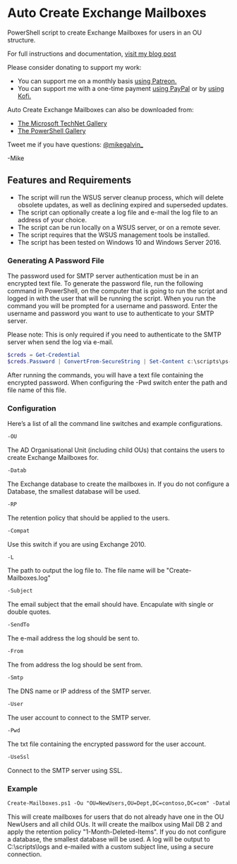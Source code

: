 # Auto Create Exchange Mailboxes

PowerShell script to create Exchange Mailboxes for users in an OU structure.

For full instructions and documentation, [visit my blog post](https://gal.vin/posts/powershell-create-mailboxes)

Please consider donating to support my work:

* You can support me on a monthly basis [using Patreon.](https://www.patreon.com/mikegalvin)
* You can support me with a one-time payment [using PayPal](https://www.paypal.me/digressive) or by [using Kofi.](https://ko-fi.com/mikegalvin)

Auto Create Exchange Mailboxes can also be downloaded from:

* [The Microsoft TechNet Gallery](https://gallery.technet.microsoft.com/scriptcenter/Create-Exchange-Mailboxes-3b54f12c?redir=0)
* [The PowerShell Gallery](https://www.powershellgallery.com/packages/Create-Mailboxes)

Tweet me if you have questions: [@mikegalvin_](https://twitter.com/mikegalvin_)

-Mike

## Features and Requirements

* The script will run the WSUS server cleanup process, which will delete obsolete updates, as well as declining expired and superseded updates.
* The script can optionally create a log file and e-mail the log file to an address of your choice.
* The script can be run locally on a WSUS server, or on a remote sever.
* The script requires that the WSUS management tools be installed.
* The script has been tested on Windows 10 and Windows Server 2016.

### Generating A Password File

The password used for SMTP server authentication must be in an encrypted text file. To generate the password file, run the following command in PowerShell, on the computer that is going to run the script and logged in with the user that will be running the script. When you run the command you will be prompted for a username and password. Enter the username and password you want to use to authenticate to your SMTP server.

Please note: This is only required if you need to authenticate to the SMTP server when send the log via e-mail.

``` powershell
$creds = Get-Credential
$creds.Password | ConvertFrom-SecureString | Set-Content c:\scripts\ps-script-pwd.txt
```

After running the commands, you will have a text file containing the encrypted password. When configuring the -Pwd switch enter the path and file name of this file.

### Configuration

Here’s a list of all the command line switches and example configurations.

``` txt
-OU
```

The AD Organisational Unit (including child OUs) that contains the users to create Exchange Mailboxes for.

``` txt
-Datab
```

The Exchange database to create the mailboxes in. If you do not configure a Database, the smallest database will be used.

``` txt
-RP
```

The retention policy that should be applied to the users.

``` txt
-Compat
```

Use this switch if you are using Exchange 2010.

``` txt
-L
```

The path to output the log file to. The file name will be "Create-Mailboxes.log"

``` txt
-Subject
```

The email subject that the email should have. Encapulate with single or double quotes.

``` txt
-SendTo
```

The e-mail address the log should be sent to.

``` txt
-From
```

The from address the log should be sent from.

``` txt
-Smtp
```

The DNS name or IP address of the SMTP server.

``` txt
-User
```

The user account to connect to the SMTP server.

``` txt
-Pwd
```

The txt file containing the encrypted password for the user account.

``` txt
-UseSsl
```

Connect to the SMTP server using SSL.

### Example

``` txt
Create-Mailboxes.ps1 -Ou "OU=NewUsers,OU=Dept,DC=contoso,DC=com" -Datab "Mail DB 2" -Rp "1-Month-Deleted-Items" -L C:\scripts\logs -Subject 'Server: Created Mailboxes' -Sendto me@contoso.com -From Exch01@contoso.com -Smtp smtp.live.com -User Exch01@contoso.com -Pwd P@ssw0rd -UseSsl
```

This will create mailboxes for users that do not already have one in the OU NewUsers and all child OUs. It will create the mailbox using Mail DB 2 and apply the retention policy "1-Month-Deleted-Items". If you do not configure a database, the smallest database will be used. A log will be output to C:\scripts\logs and e-mailed with a custom subject line, using a secure connection.
